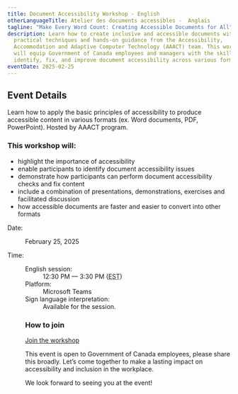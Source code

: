 ```yaml
---
title: Document Accessibility Workshop - English
otherLanguageTitle: Atelier des documents accessibles -  Anglais
tagline: "Make Every Word Count: Creating Accessible Documents for All"
description: Learn how to create inclusive and accessible documents with
  practical techniques and hands-on guidance from the Accessibility,
  Accommodation and Adaptive Computer Technology (AAACT) team. This workshop
  will equip Government of Canada employees and managers with the skills to
  identify, fix, and improve document accessibility across various formats.
eventDate: 2025-02-25
---
```

## Event Details

Learn how to apply the basic principles of accessibility to produce accessible content in various formats (ex. Word documents, PDF, PowerPoint). Hosted by AAACT program.

### This workshop will:

- highlight the importance of accessibility
- enable participants to identify document accessibility issues
- demonstrate how participants can perform document accessibility checks and fix content
- include a combination of presentations, demonstrations, exercises and facilitated discussion
- how accessible documents are faster and easier to convert into other formats

<dl>
  <dt>Date:</dt>
  <dd class="mrgn-lft-md">
  <dl class="mrgn-lft-lg">February 25, 2025</dd>
  <dt>Time:</dt>
  <dd class="mrgn-lft-md">
  <dl class="mrgn-lft-lg">
  <dt>English session:</dt>
  <dd class="mrgn-lft-md">12:30 PM &mdash; 3:30 PM (<abbr title="Eastern Standard Time">EST</abbr>)</dd>
  <dt>Platform:</dt>
  <dd class="mrgn-lft-md">Microsoft Teams</dd>
  <dt>Sign language interpretation:</dt>
  <dd class="mrgn-lft-md">Available for the session.</dd>
</dl>

### How to join

[Join the workshop](https://teams.microsoft.com/l/meetup-join/19%3ameeting_ZTVmZWVmZTQtMTZkMi00YTcxLThlZGYtY2RkNTY1M2Q5OTQ4%40thread.v2/0?context=%7b%22Tid%22%3a%22d05bc194-94bf-4ad6-ae2e-1db0f2e38f5e%22%2c%22Oid%22%3a%2257dd1933-e490-4a17-98c0-0c0176f7106a%22%7d)

This event is open to Government of Canada employees, please share this broadly. Let’s come together to make a lasting impact on accessibility and inclusion in the workplace.

We look forward to seeing you at the event!
